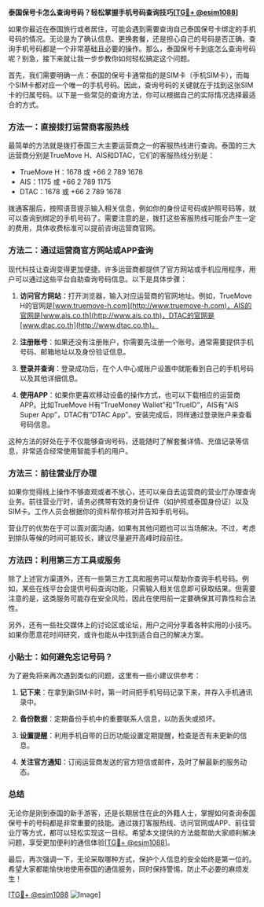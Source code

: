 **泰国保号卡怎么查询号码？轻松掌握手机号码查询技巧[[TG💪+ @esim1088](https://t.me/s/esim1088)]**

如果你最近在泰国旅行或者居住，可能会遇到需要查询自己泰国保号卡绑定的手机号码的情况。无论是为了确认信息、更换套餐，还是担心自己的号码是否正确，查询手机号码都是一个非常基础且必要的操作。那么，泰国保号卡到底怎么查询号码呢？别急，接下来就让我一步步教你如何轻松搞定这个问题。

首先，我们需要明确一点：泰国的保号卡通常指的是SIM卡（手机SIM卡），而每个SIM卡都对应一个唯一的手机号码。因此，查询号码的关键就在于找到这张SIM卡的归属号码。以下是一些常见的查询方法，你可以根据自己的实际情况选择最适合的方式。

### 方法一：直接拨打运营商客服热线

最简单的方法就是拨打泰国三大主要运营商之一的客服热线进行查询。泰国的三大运营商分别是TrueMove H、AIS和DTAC，它们的客服热线分别是：

- TrueMove H：1678 或 +66 2 789 1678
- AIS：1175 或 +66 2 789 1175
- DTAC：1678 或 +66 2 789 1678

拨通客服后，按照语音提示输入相关信息，例如你的身份证号码或护照号码等，就可以查询到绑定的手机号码了。需要注意的是，拨打这些客服热线可能会产生一定的费用，具体收费标准可以提前咨询运营商官网。

### 方法二：通过运营商官方网站或APP查询

现代科技让查询变得更加便捷。许多运营商都提供了官方网站或手机应用程序，用户可以通过这些平台自助查询号码信息。以下是具体步骤：

1. **访问官方网站**：打开浏览器，输入对应运营商的官网地址。例如，TrueMove H的官网是[www.truemove-h.com](http://www.truemove-h.com)，AIS的官网是[www.ais.co.th](http://www.ais.co.th)，DTAC的官网是[www.dtac.co.th](http://www.dtac.co.th)。
   
2. **注册账号**：如果还没有注册账户，你需要先注册一个账号。通常需要提供手机号码、邮箱地址以及身份验证信息。

3. **登录并查询**：登录成功后，在个人中心或账户设置中就能看到自己的手机号码以及其他详细信息。

4. **使用APP**：如果你更喜欢移动设备的操作方式，也可以下载相应的运营商APP。比如TrueMove H有“TrueMoney Wallet”和“TrueID”，AIS有“AIS Super App”，DTAC有“DTAC App”。安装完成后，同样通过登录账户来查看号码信息。

这种方法的好处在于不仅能够查询号码，还能随时了解套餐详情、充值记录等信息，非常适合经常使用智能手机的用户。

### 方法三：前往营业厅办理

如果你觉得线上操作不够直观或者不放心，还可以亲自去运营商的营业厅办理查询业务。前往营业厅时，请务必携带有效的身份证件（如护照或泰国身份证）以及SIM卡。工作人员会根据你的资料帮你核对并告知手机号码。

营业厅的优势在于可以面对面沟通，如果有其他问题也可以当场解决。不过，考虑到排队等候的时间可能较长，建议尽量避开高峰时段前往。

### 方法四：利用第三方工具或服务

除了上述官方渠道外，还有一些第三方工具和服务可以帮助你查询手机号码。例如，某些在线平台会提供号码查询功能，只需输入相关信息即可获取结果。但需要注意的是，这类服务可能存在安全风险，因此在使用前一定要确保其可靠性和合法性。

另外，还有一些社交媒体上的讨论区或论坛，用户之间分享着各种实用的小技巧。如果你愿意花时间研究，或许也能从中找到适合自己的解决方案。

### 小贴士：如何避免忘记号码？

为了避免将来再次遇到类似的问题，这里有一些小建议供参考：

1. **记下来**：在拿到新SIM卡时，第一时间把手机号码记录下来，并存入手机通讯录中。
   
2. **备份数据**：定期备份手机中的重要联系人信息，以防丢失或损坏。

3. **设置提醒**：利用手机自带的日历功能设置定期提醒，检查是否有未更新的信息。

4. **关注官方通知**：订阅运营商发送的官方短信或邮件，及时了解最新的服务动态。

### 总结

无论你是刚到泰国的新手游客，还是长期居住在此的外籍人士，掌握如何查询泰国保号卡的号码都是非常重要的技能。通过拨打客服热线、访问官网或APP、前往营业厅等方式，都可以轻松实现这一目标。希望本文提供的方法能帮助大家顺利解决问题，享受更加便利的通信体验[[TG💪+ @esim1088](https://t.me/s/esim1088)]。

最后，再次强调一下，无论采取哪种方式，保护个人信息的安全始终是第一位的。希望大家都能愉快地使用泰国的通信服务，同时保持警惕，防止不必要的麻烦发生！

[[TG💪+ @esim1088](https://t.me/s/esim1088) ![Image](https://i.postimg.cc/4NQfJmqS/Snipaste-2025-05-13-00-14-12.png)]